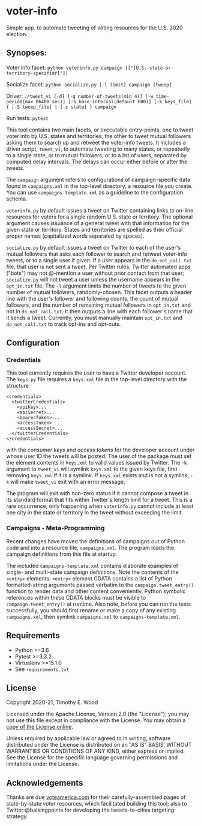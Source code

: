 # voter-info
Simple app. to automate tweeting of voting resources for the U.S. 2020 election.

## Synopses:

Voter info facet:
`python voterinfo.py campaign [["]U.S.-state-or-territory-specifier["]]`

Socialize facet:
`python socialize.py [-l limit] campaign [tweep]`

Driver:
`./tweet_vi [-d] [-q number-of-tweets(min 4)] [-w time-period(max 86400 sec)] [-b base-interval(default 600)] [-k keys_file] { [-S tweep_file] | [-s state] } campaign`

Run tests:
`pytest`

This tool contains two main facets, or executable entry-points, one to tweet voter info by U.S. states and territories,
the other to tweet mutual followers asking them to search up and retweet the voter-info tweets.  It includes a
driver script, `tweet_vi`, to automate tweeting to many states, or repeatedly to a single state, or to mutual followers,
or to a list of users, separated by computed delay intervals.  The delays can occur either before or after the tweets.

The `campaign` argument refers to configurations of campaign-specific data found in `campaigns.xml` in the top-level
directory, a resource file you create.  You can use `campaigns-template.xml` as a guideline to the configuration schema.

`voterinfo.py` by default issues a tweet on Twitter containing
links to on-line resources for voters for a single random U.S. state or territory.
The optional argument causes issuance of a general tweet with that information for the given state or territory.
States and territories are spelled as their official proper names (capitalized words separated by spaces).

`socialize.py` by default issues a tweet on Twitter to each of the user's mutual followers that asks each follower
to search and retweet voter-info tweets, or to a single user if given.  If a user appears in
the `do_not_call.txt` file, that user is not sent a tweet.  Per Twitter rules, Twitter automated apps ("bots") may
not @-mention a user without prior contact from that user; `socialize.py` will not tweet a user unless the username appears
in the `opt_in.txt` file.  The `-l` argument limits the number of tweets to the given number of mutual followers, randomly-chosen.
This facet outputs a header line with the user's follower and following counts, the count of mutual followers,
and the number of remaining mutual followers in `opt_in.txt` and not in `do_not_call.txt`.  It then outputs a line
with each follower's name that it sends a tweet.  Currently, you must manually maintain `opt_in.txt` and
`do_not_call.txt` to track opt-ins and opt-outs.

## Configuration

### Credentials

This tool currently requires the user to have a Twitter developer account.
The `keys.py` file requires a `keys.xml` file in the top-level directory with the structure
```
<credentials>
  <twitterCredentials>
    <apiKey>...
    <apiSecret>...
    <bearerToken>...
    <accessToken>...
    <accessSecret>...
  </twitterCredentials>
</credentials>
```
with the _consumer keys_ and _access tokens_ for the developer account under
whose user ID the tweets will be posted. The user of the package must set the element contents in `keys.xml`
to valid values issued by Twitter.  The -k argument to `tweet_vi` will symlink `keys.xml` to the given keys file,
first removing `keys.xml` if it is a symlink.  If `keys.xml` exists and is not a symlink, `-k` will make `tweet_vi`
exit with an error message.

The program will exit with non-zero status if it cannot compose a tweet in its standard format
that fits within Twitter's length limit for a tweet.  This is a rare occurrence, only happening when
`voterinfo.py` cannot include at least one city in the state or territory in the tweet without exceeding the limit.

### Campaigns - Meta-Programming

Recent changes have moved the definitions of campaigns out of Python code and into a resource file, `campaigns.xml`.
The program loads the campaign definitions from this file at startup.

The included `campaigns-template.xml` contains elaborate examples of single- and multi-state campaign definitions.  Note the
contents of the `<entry>` elements.  `<entry>` element CDATA contains a list of Python formatted-string arguments passed
verbatim to the `campaign.tweet_entry()` function to render data and other content conveniently.  Python symbolic references
within these CDATA blocks must be visible to `campaign.tweet_entry()` at runtime.  Also note, before you can run
the tests successfully, you should first rename or make a copy of any existing `campaigns.xml`, then symlink
`campaigns.xml` to `campaigns-template.xml`.

## Requirements
- Python >=3.6
- Pytest >=3.3.2
- Virtualenv >=15.1.0
- See `requirements.txt`

## License
   Copyright 2020-21, Timothy E. Wood

   Licensed under the Apache License, Version 2.0 (the "License");
   you may not use this file except in compliance with the License.
   You may obtain a [copy of the License online](http://www.apache.org/licenses/LICENSE-2.0).

   Unless required by applicable law or agreed to in writing, software
   distributed under the License is distributed on an "AS IS" BASIS,
   WITHOUT WARRANTIES OR CONDITIONS OF ANY KIND, either express or implied.
   See the License for the specific language governing permissions and
   limitations under the License.

## Acknowledgements
Thanks are due [voteamerica.com](https://voteamerica.com) for their carefully-assembled
pages of state-by-state voter resources, which facilitated building this tool; also to Twitter:@balkingpoints for
developing the tweets-to-cities targeting strategy.
